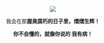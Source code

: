 <p align="center">
  <a href="https://github.com/hekailiu-2512">
    <img src="https://github-readme-stats.vercel.app/api?username=hekailiu-2512&count_private=true&show_icons=true&hide=contribs&include_all_commits=true&theme=vue" />
  </a>
</p>


<p align="center">我会在那<b>腥臭腐朽<b>的日子里，<b>熠熠生辉！<b></p>

<p align="center">你不会懂的，就像你说的 <b>我有病！<b></p>
